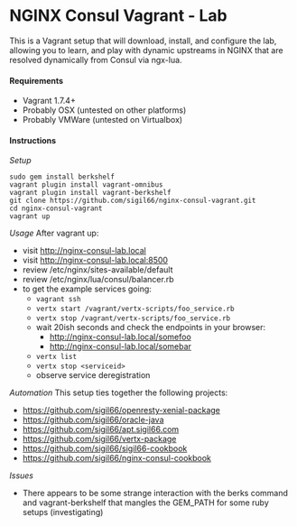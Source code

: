 NGINX Consul Vagrant - Lab
==========================

This is a Vagrant setup that will download, install, and configure the lab, allowing you to learn, and play with dynamic upstreams in NGINX that are resolved dynamically from Consul via ngx-lua.

#### Requirements

- Vagrant 1.7.4+
- Probably OSX (untested on other platforms)
- Probably VMWare (untested on Virtualbox)

#### Instructions

*Setup*
```
sudo gem install berkshelf
vagrant plugin install vagrant-omnibus
vagrant plugin install vagrant-berkshelf
git clone https://github.com/sigil66/nginx-consul-vagrant.git
cd nginx-consul-vagrant
vagrant up
```

*Usage*
After vagrant up:
- visit http://nginx-consul-lab.local
- visit http://nginx-consul-lab.local:8500
- review /etc/nginx/sites-available/default
- review /etc/nginx/lua/consul/balancer.rb
- to get the example services going:
  - `vagrant ssh`
  - `vertx start /vagrant/vertx-scripts/foo_service.rb`
  - `vertx stop /vagrant/vertx-scripts/foo_service.rb`
  - wait 20ish seconds and check the endpoints in your browser:
    - http://nginx-consul-lab.local/somefoo
    - http://nginx-consul-lab.local/somebar
  - `vertx list`
  - `vertx stop <serviceid>`
  - observe service deregistration

*Automation*
This setup ties together the following projects:
- https://github.com/sigil66/openresty-xenial-package
- https://github.com/sigil66/oracle-java
- https://github.com/sigil66/apt.sigil66.com
- https://github.com/sigil66/vertx-package
- https://github.com/sigil66/sigil66-cookbook
- https://github.com/sigil66/nginx-consul-cookbook

*Issues*
- There appears to be some strange interaction with the berks command and vagrant-berkshelf that mangles the GEM_PATH for some ruby setups (investigating)
